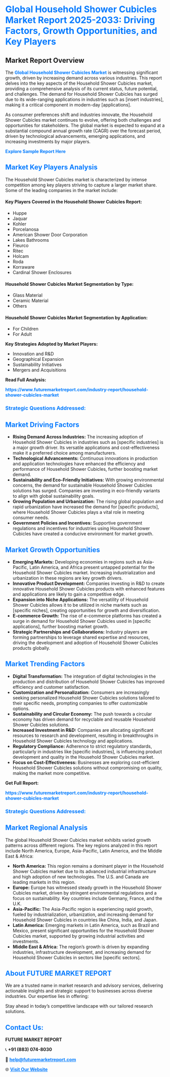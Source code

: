 <h1 style="color: #007BFF;">Global Household Shower Cubicles Market Report 2025-2033: Driving Factors, Growth Opportunities, and Key Players</h1>

<section id="overview">
<h2>Market Report Overview</h2>
<p>The <a href="https://www.futuremarketreport.com/industry-report/household-shower-cubicles-market" style="color: #007BFF; text-decoration: none;"><strong>Global Household Shower Cubicles Market</strong></a> is witnessing significant growth, driven by increasing demand across various industries. This report delves into the key aspects of the Household Shower Cubicles market, providing a comprehensive analysis of its current status, future potential, and challenges. The demand for Household Shower Cubicles has surged due to its wide-ranging applications in industries such as [insert industries], making it a critical component in modern-day [applications].</p>
<p>As consumer preferences shift and industries innovate, the Household Shower Cubicles market continues to evolve, offering both challenges and opportunities for stakeholders. The global market is expected to expand at a substantial compound annual growth rate (CAGR) over the forecast period, driven by technological advancements, emerging applications, and increasing investments by major players.</p>
</section>

<section id="overview">
<p><a href="https://www.futuremarketreport.com/request-sample/reportId=84272" style="color: #007BFF; text-decoration: none;"><strong>Explore Sample Report Here</strong></a></p>
</section>

<section id="key-players">
<h2 style="color: #007BFF;">Market Key Players Analysis</h2>
<p>The Household Shower Cubicles market is characterized by intense competition among key players striving to capture a larger market share. Some of the leading companies in the market include:</p>
<h4>Key Players Covered in the Household Shower Cubicles Report:</h4>
<ul><li>Huppe</li><li>Jaquar</li><li>Kohler</li><li>Porcelanosa</li><li>American Shower Door Corporation</li><li>Lakes Bathrooms</li><li>Fleurco</li><li>Ritec</li><li>Holcam</li><li>Roda</li><li>Korraware</li><li>Cardinal Shower Enclosures</li></ul>
<h4>Household Shower Cubicles Market Segmentation by Type:</h4>
<ul><li>Glass Material</li><li>Ceramic Material</li><li>Others</li></ul>

<h4>Household Shower Cubicles Market Segmentation by Application:</h4>
<ul><li>For Children</li><li>For Adult</li></ul>
<p><strong>Key Strategies Adopted by Market Players:</strong></p>
<ul>
<li>Innovation and R&D</li>
<li>Geographical Expansion</li>
<li>Sustainability Initiatives</li>
<li>Mergers and Acquisitions</li>
</ul>
</section>

<section>
<p><strong>Read Full Analysis: </strong></p><a href="https://www.futuremarketreport.com/industry-report/household-shower-cubicles-market" style="color: #007BFF; text-decoration: none;"><strong>https://www.futuremarketreport.com/industry-report/household-shower-cubicles-market</strong></a>
<h3 style="color: #007BFF;">Strategic Questions Addressed:</h3>
</section>

<section id="driving-factors">
<h2 style="color: #007BFF;">Market Driving Factors</h2>
<ul>
<li><strong>Rising Demand Across Industries:</strong> The increasing adoption of Household Shower Cubicles in industries such as [specific industries] is a major growth driver. Its versatile applications and cost-effectiveness make it a preferred choice among manufacturers.</li>
<li><strong>Technological Advancements:</strong> Continuous innovations in production and application technologies have enhanced the efficiency and performance of Household Shower Cubicles, further boosting market demand.</li>
<li><strong>Sustainability and Eco-Friendly Initiatives:</strong> With growing environmental concerns, the demand for sustainable Household Shower Cubicles solutions has surged. Companies are investing in eco-friendly variants to align with global sustainability goals.</li>
<li><strong>Growing Population and Urbanization:</strong> The rising global population and rapid urbanization have increased the demand for [specific products], where Household Shower Cubicles plays a vital role in meeting consumer needs.</li>
<li><strong>Government Policies and Incentives:</strong> Supportive government regulations and incentives for industries using Household Shower Cubicles have created a conducive environment for market growth.</li>
</ul>
</section>

<section id="growth-opportunities">
<h2 style="color: #007BFF;">Market Growth Opportunities</h2>
<ul>
<li><strong>Emerging Markets:</strong> Developing economies in regions such as Asia-Pacific, Latin America, and Africa present untapped potential for the Household Shower Cubicles market. Increasing industrialization and urbanization in these regions are key growth drivers.</li>
<li><strong>Innovative Product Development:</strong> Companies investing in R&D to create innovative Household Shower Cubicles products with enhanced features and applications are likely to gain a competitive edge.</li>
<li><strong>Expansion into Niche Applications:</strong> The versatility of Household Shower Cubicles allows it to be utilized in niche markets such as [specific niches], creating opportunities for growth and diversification.</li>
<li><strong>E-commerce Growth:</strong> The rise of e-commerce platforms has created a surge in demand for Household Shower Cubicles used in [specific applications], further boosting market growth.</li>
<li><strong>Strategic Partnerships and Collaborations:</strong> Industry players are forming partnerships to leverage shared expertise and resources, driving the development and adoption of Household Shower Cubicles products globally.</li>
</ul>
</section>

<section id="trending-factors">
<h2 style="color: #007BFF;">Market Trending Factors</h2>
<ul>
<li><strong>Digital Transformation:</strong> The integration of digital technologies in the production and distribution of Household Shower Cubicles has improved efficiency and customer satisfaction.</li>
<li><strong>Customization and Personalization:</strong> Consumers are increasingly seeking personalized Household Shower Cubicles solutions tailored to their specific needs, prompting companies to offer customizable options.</li>
<li><strong>Sustainability and Circular Economy:</strong> The push towards a circular economy has driven demand for recyclable and reusable Household Shower Cubicles solutions.</li>
<li><strong>Increased Investment in R&D:</strong> Companies are allocating significant resources to research and development, resulting in breakthroughs in Household Shower Cubicles technology and applications.</li>
<li><strong>Regulatory Compliance:</strong> Adherence to strict regulatory standards, particularly in industries like [specific industries], is influencing product development and quality in the Household Shower Cubicles market.</li>
<li><strong>Focus on Cost-Effectiveness:</strong> Businesses are exploring cost-efficient Household Shower Cubicles solutions without compromising on quality, making the market more competitive.</li>
</ul>
</section>

<section>
<p><strong>Get Full Report: </strong></p><a href="https://www.futuremarketreport.com/industry-report/household-shower-cubicles-market" style="color: #007BFF; text-decoration: none;"><strong>https://www.futuremarketreport.com/industry-report/household-shower-cubicles-market</strong></a>
<h3 style="color: #007BFF;">Strategic Questions Addressed:</h3>
</section>


<section id="regional-analysis">
<h2 style="color: #007BFF;">Market Regional Analysis</h2>
<p>The global Household Shower Cubicles market exhibits varied growth patterns across different regions. The key regions analyzed in this report include North America, Europe, Asia-Pacific, Latin America, and the Middle East & Africa:</p>
<ul>
<li><strong>North America:</strong> This region remains a dominant player in the Household Shower Cubicles market due to its advanced industrial infrastructure and high adoption of new technologies. The U.S. and Canada are leading markets in this region.</li>
<li><strong>Europe:</strong> Europe has witnessed steady growth in the Household Shower Cubicles market, driven by stringent environmental regulations and a focus on sustainability. Key countries include Germany, France, and the U.K.</li>
<li><strong>Asia-Pacific:</strong> The Asia-Pacific region is experiencing rapid growth, fueled by industrialization, urbanization, and increasing demand for Household Shower Cubicles in countries like China, India, and Japan.</li>
<li><strong>Latin America:</strong> Emerging markets in Latin America, such as Brazil and Mexico, present significant opportunities for the Household Shower Cubicles market, supported by growing industrial activities and investments.</li>
<li><strong>Middle East & Africa:</strong> The region’s growth is driven by expanding industries, infrastructure development, and increasing demand for Household Shower Cubicles in sectors like [specific sectors].</li>
</ul>
</section>

<footer>
<h2 style="color: #007BFF;">About FUTURE MARKET REPORT</h2>
<p>We are a trusted name in market research and advisory services, delivering actionable insights and strategic support to businesses across diverse industries. Our expertise lies in offering:</p>

<p>Stay ahead in today’s competitive landscape with our tailored research solutions.</p>

<h2 style="color: #007BFF;">Contact Us:</h2>
<p><strong>FUTURE MARKET REPORT</strong></p>
<p>📞 <strong>+91 (883) 074-8030</strong></p>
<p>📧 <strong><a href="mailto:help@futuremarketreport.com" style="color: #007BFF;">help@futuremarketreport.com</a></strong></p>
<p>🌐 <strong><a href="https://www.futuremarketreport.com/" style="color: #007BFF;">Visit Our Website</a></strong></p>
</footer>